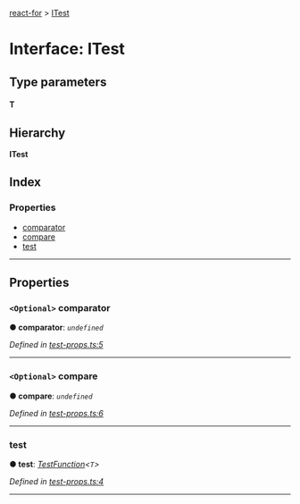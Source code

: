 [react-for](../README.md) > [ITest](../interfaces/itest.md)

# Interface: ITest

## Type parameters
#### T 
## Hierarchy

**ITest**

## Index

### Properties

* [comparator](itest.md#comparator)
* [compare](itest.md#compare)
* [test](itest.md#test)

---

## Properties

<a id="comparator"></a>

### `<Optional>` comparator

**● comparator**: *`undefined`*

*Defined in [test-props.ts:5](https://github.com/MJez29/react-for/blob/97cefad/src/test-props.ts#L5)*

___
<a id="compare"></a>

### `<Optional>` compare

**● compare**: *`undefined`*

*Defined in [test-props.ts:6](https://github.com/MJez29/react-for/blob/97cefad/src/test-props.ts#L6)*

___
<a id="test"></a>

###  test

**● test**: *[TestFunction](../#testfunction)<`T`>*

*Defined in [test-props.ts:4](https://github.com/MJez29/react-for/blob/97cefad/src/test-props.ts#L4)*

___

